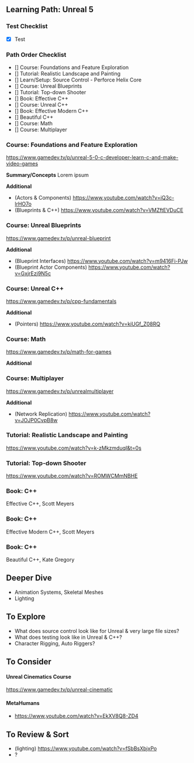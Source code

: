 ## Learning Path: Unreal 5

### Test Checklist
- [x] Test

### Path Order Checklist
- [] Course: Foundations and Feature Exploration
- [] Tutorial: Realistic Landscape and Painting
- [] Learn/Setup: Source Control - Perforce Helix Core
- [] Course: Unreal Blueprints
- [] Tutorial: Top-down Shooter
- [] Book: Effective C++
- [] Course: Unreal C++
- [] Book: Effective Modern C++
- [] Beautiful C++
- [] Course: Math
- [] Course: Multiplayer



### Course: Foundations and Feature Exploration
https://www.gamedev.tv/p/unreal-5-0-c-developer-learn-c-and-make-video-games

**Summary/Concepts**
Lorem ipsum

**Additional**
- (Actors & Components) https://www.youtube.com/watch?v=iQ3c-lrHO7o
- (Blueprints & C++) https://www.youtube.com/watch?v=VMZftEVDuCE

### Course: Unreal Blueprints
https://www.gamedev.tv/p/unreal-blueprint

**Additional**
- (Blueprint Interfaces) https://www.youtube.com/watch?v=m9416Fi-PJw
- (Blueprint Actor Components) https://www.youtube.com/watch?v=GxjrEzj9N5c

### Course: Unreal C++
https://www.gamedev.tv/p/cpp-fundamentals

**Additional**
- (Pointers) https://www.youtube.com/watch?v=kiUGf_Z08RQ

### Course: Math
https://www.gamedev.tv/p/math-for-games

**Additional**

### Course: Multiplayer
https://www.gamedev.tv/p/unrealmultiplayer

**Additional**

- (Network Replication) https://www.youtube.com/watch?v=JOJP0CvpB8w

### Tutorial: Realistic Landscape and Painting
https://www.youtube.com/watch?v=k-zMkzmduqI&t=0s

### Tutorial: Top-down Shooter
https://www.youtube.com/watch?v=ROMWCMmNBHE

### Book: C++
Effective C++, Scott Meyers

### Book: C++
Effective Modern C++, Scott Meyers

### Book: C++
Beautiful C++, Kate Gregory

## Deeper Dive

- Animation Systems, Skeletal Meshes
- Lighting

## To Explore

- What does source control look like for Unreal & very large file sizes?
- What does testing look like in Unreal & C++?
- Character Rigging, Auto Riggers?

## To Consider

#### Unreal Cinematics Course
https://www.gamedev.tv/p/unreal-cinematic

#### MetaHumans
- https://www.youtube.com/watch?v=EkXV8Q8-ZD4

## To Review & Sort

- (lighting) https://www.youtube.com/watch?v=fSbBsXbjxPo
- ?

